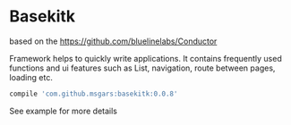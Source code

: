 # Basekitk

based on the https://github.com/bluelinelabs/Conductor 

Framework helps to quickly write applications.
It contains frequently used functions and ui features such as List, navigation, 
route between pages, loading etc.

```gradle
compile 'com.github.msgars:basekitk:0.0.8'
```

See example for more details